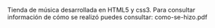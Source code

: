 Tienda de música desarrollada en HTML5 y css3.
Para consultar información de cómo se realizó puedes consultar: como-se-hizo.pdf
